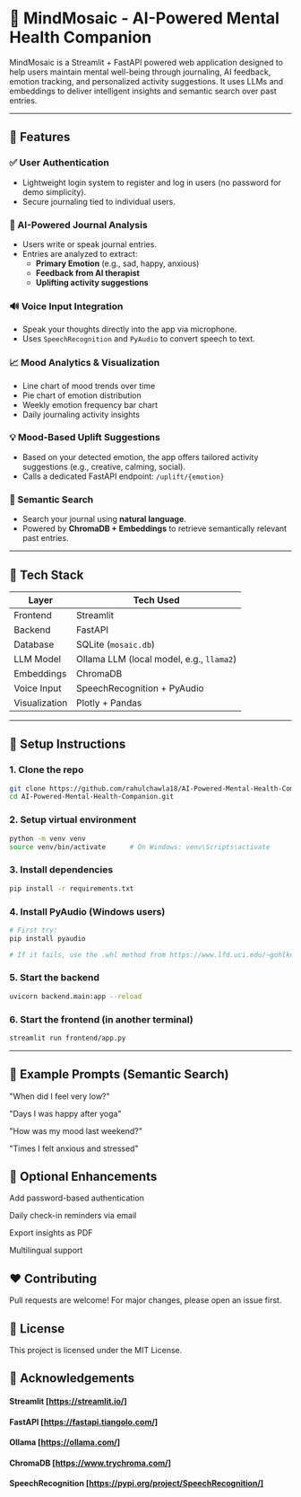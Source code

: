 # 🧠 MindMosaic - AI-Powered Mental Health Companion

MindMosaic is a Streamlit + FastAPI powered web application designed to help users maintain mental well-being through journaling, AI feedback, emotion tracking, and personalized activity suggestions. It uses LLMs and embeddings to deliver intelligent insights and semantic search over past entries.

---

## 🚀 Features

### ✅ User Authentication
- Lightweight login system to register and log in users (no password for demo simplicity).
- Secure journaling tied to individual users.

### 📝 AI-Powered Journal Analysis
- Users write or speak journal entries.
- Entries are analyzed to extract:
  - **Primary Emotion** (e.g., sad, happy, anxious)
  - **Feedback from AI therapist**
  - **Uplifting activity suggestions**

### 🔊 Voice Input Integration
- Speak your thoughts directly into the app via microphone.
- Uses `SpeechRecognition` and `PyAudio` to convert speech to text.

### 📈 Mood Analytics & Visualization
- Line chart of mood trends over time
- Pie chart of emotion distribution
- Weekly emotion frequency bar chart
- Daily journaling activity insights

### 💡 Mood-Based Uplift Suggestions
- Based on your detected emotion, the app offers tailored activity suggestions (e.g., creative, calming, social).
- Calls a dedicated FastAPI endpoint: `/uplift/{emotion}`

### 🔎 Semantic Search
- Search your journal using **natural language**.
- Powered by **ChromaDB + Embeddings** to retrieve semantically relevant past entries.

---

## 🧰 Tech Stack

| Layer        | Tech Used                                |
|--------------|------------------------------------------|
| Frontend     | Streamlit                                |
| Backend      | FastAPI                                  |
| Database     | SQLite (`mosaic.db`)                     |
| LLM Model    | Ollama LLM (local model, e.g., `llama2`) |
| Embeddings   | ChromaDB                                 |
| Voice Input  | SpeechRecognition + PyAudio              |
| Visualization| Plotly + Pandas                          |

---

## 🔧 Setup Instructions

### 1. Clone the repo

```bash
git clone https://github.com/rahulchawla18/AI-Powered-Mental-Health-Companion.git
cd AI-Powered-Mental-Health-Companion.git
```

### 2. Setup virtual environment

```bash
python -m venv venv
source venv/bin/activate      # On Windows: venv\Scripts\activate
```

### 3. Install dependencies

```bash
pip install -r requirements.txt
```

### 4.  Install PyAudio (Windows users)

```bash
# First try:
pip install pyaudio

# If it fails, use the .whl method from https://www.lfd.uci.edu/~gohlke/pythonlibs/#pyaudio
```

### 5. Start the backend

```bash
uvicorn backend.main:app --reload
```

### 6. Start the frontend (in another terminal)

```bash
streamlit run frontend/app.py
```

---

## 🤖 Example Prompts (Semantic Search)

"When did I feel very low?"

"Days I was happy after yoga"

"How was my mood last weekend?"

"Times I felt anxious and stressed"

## 🔐 Optional Enhancements

Add password-based authentication

Daily check-in reminders via email

Export insights as PDF

Multilingual support

## ❤️ Contributing

Pull requests are welcome! For major changes, please open an issue first.

## 📜 License

This project is licensed under the MIT License.

## 🙌 Acknowledgements

#### Streamlit [https://streamlit.io/]

#### FastAPI [https://fastapi.tiangolo.com/]

#### Ollama [https://ollama.com/]

#### ChromaDB [https://www.trychroma.com/]

#### SpeechRecognition [https://pypi.org/project/SpeechRecognition/]